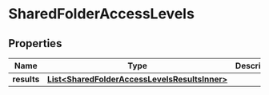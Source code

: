 

# SharedFolderAccessLevels


## Properties

| Name | Type | Description | Notes |
|------------ | ------------- | ------------- | -------------|
|**results** | [**List&lt;SharedFolderAccessLevelsResultsInner&gt;**](SharedFolderAccessLevelsResultsInner.md) |  |  |



